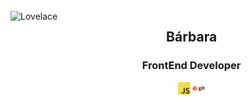 <div align="center">
  <br>
  <img src="https://octodex.github.com/images/mona-lovelace.jpg" alt="Lovelace" align="left" height="160">
  <h2><strong>Bárbara</h2>
  <h3><strong>FrontEnd Developer</strong></h3>
  <img height="20" src="https://raw.githubusercontent.com/github/explore/80688e429a7d4ef2fca1e82350fe8e3517d3494d/topics/javascript/javascript.png">
  <img height="20" src="https://raw.githubusercontent.com/github/explore/80688e429a7d4ef2fca1e82350fe8e3517d3494d/topics/git/git.png">
</div>


